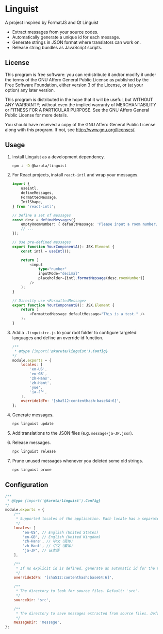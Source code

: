 Linguist
========

A project inspired by FormatJS and Qt Linguist
- Extract messages from your source codes.
- Automatically generate a unique id for each message.
- Generate strings in JSON format where translators can work on.
- Release string bundles as JavaScript scripts.

## License
This program is free software: you can redistribute it and/or modify
it under the terms of the GNU Affero General Public License as
published by the Free Software Foundation, either version 3 of the
License, or (at your option) any later version.

This program is distributed in the hope that it will be useful,
but WITHOUT ANY WARRANTY; without even the implied warranty of
MERCHANTABILITY or FITNESS FOR A PARTICULAR PURPOSE.  See the
GNU Affero General Public License for more details.

You should have received a copy of the GNU Affero General Public License
along with this program. If not, see <http://www.gnu.org/licenses/>.

## Usage

1. Install Linguist as a development dependency.

	```bash
	npm i -D @karuta/linguist
	```

1. For React projects, install `react-intl` and wrap your messages.
		
	```TypeScript
	import {
		useIntl,
		defineMessages,
		FormattedMessage,
		IntlShape,
	} from 'react-intl';

	// Define a set of messages
	const desc = defineMessages({
		emptyRoomNumber: { defaultMessage: 'Please input a room number.' },
		// ...
	});

	// Use pre-defined messages
	export function YourComponentA(): JSX.Element {
		const intl = useIntl();

		return (
			<input
				type="number"
				inputMode="decimal"
				placeholder={intl.formatMessage(desc.roomNumber)}
			/>
		);
	}

	// Directly use <FormattedMessage>
	export function YourComponentB(): JSX.Element {		
		return (
			<FormattedMessage defaultMessage="This is a test." />
		);
	}
	```

1. Add a `.linguistrc.js` to your root folder to configure targeted languages and define an override id function.
	```JavaScript
	/**
	 * @type {import('@karuta/linguist').Config}
	*/
	module.exports = {
		locales: [
			'en-US',
			'en-GB',
			'zh-Hans',
			'zh-Hant',
			'yue',
			'ja-JP',
		],
		overrideIdFn: '[sha512:contenthash:base64:6]',
	};
	```

1. Generate messages.
	```bash
	npx linguist update
	```

1. Add translations to the JSON files (e.g. `message/ja-JP.json`).

1. Release messages.
	```bash
	npx linguist release
	```

1. Prune unused messages whenever you deleted some old strings.
	```bash
	npx linguist prune
	```

## Configuration

```JavaScript
/**
 * @type {import('@karuta/linguist').Config}
*/
module.exports = {
	/**
	 * Supported locales of the application. Each locale has a separate file. Default: en-US, zh-CN.
	 */
	locales: [
		'en-US', // English (United States)
		'en-GB', // English (United Kingdom)
		'zh-Hans', // 中文（简体）
		'zh-Hant', // 中文（繁体）
		'ja-JP', // 日本語
	],

	/**
	 * If no explicit id is defined, generate an automatic id for the message.
	 */
	overrideIdFn: '[sha512:contenthash:base64:6]',
	
	/**
	 * The directory to look for source files. Default: 'src'.
	 */
	sourceDir: 'src',

	/**
	 * The directory to save messages extracted from source files. Default: 'message'.
	 */
	messageDir: 'message',
};
```
